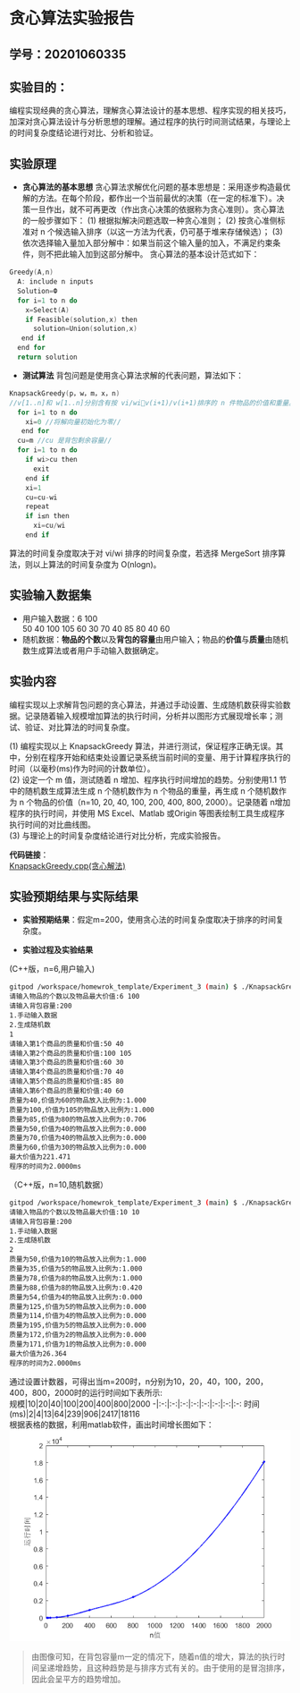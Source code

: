# 贪心算法实验报告

## 学号：20201060335

## 实验目的：

编程实现经典的贪心算法，理解贪心算法设计的基本思想、程序实现的相关技巧，加深对贪心算法设计与分析思想的理解。通过程序的执行时间测试结果，与理论上的时间复杂度结论进行对比、分析和验证。

## 实验原理

* **贪心算法的基本思想**
贪心算法求解优化问题的基本思想是：采用逐步构造最优解的方法。在每个阶段，都作出一个当前最优的决策（在一定的标准下）。决策一旦作出，就不可再更改（作出贪心决策的依据称为贪心准则）。贪心算法的一般步骤如下：
(1) 根据拟解决问题选取一种贪心准则；
(2) 按贪心准侧标准对 n 个候选输入排序（以这一方法为代表，仍可基于堆来存储候选）；
(3) 依次选择输入量加入部分解中：如果当前这个输入量的加入，不满足约束条件，则不把此输入加到这部分解中。
贪心算法的基本设计范式如下：
```C
Greedy(A,n) 
  A: include n inputs 
  Solution=Ф
  for i=1 to n do 
    x=Select(A) 
    if Feasible(solution,x) then 
      solution=Union(solution,x) 
   end if 
  end for 
  return solution
```  
* **测试算法**
背包问题是使用贪心算法求解的代表问题，算法如下：
```C
KnapsackGreedy(p，w，m，x，n) 
//v[1..n]和 w[1..n]分别含有按 vi/wiv(i+1)/v(i+1)排序的 n 件物品的价值和重量。M 是背包的容量大小，而 x[1..n]是解向量// 
  for i=1 to n do 
    xi=0 //将解向量初始化为零// 
   end for 
  cu=m //cu 是背包剩余容量// 
  for i=1 to n do 
    if wi>cu then 
      exit 
    end if 
    xi=1 
    cu=cu-wi 
    repeat 
    if i≤n then 
      xi=cu/wi 
    end if
``` 
算法的时间复杂度取决于对 vi/wi 排序的时间复杂度，若选择 MergeSort 排序算法，则以上算法的时间复杂度为 O(nlogn)。

## 实验输入数据集

+ 用户输入数据：6 100  
50 40 100 105 60 30 70 40 85 80 40 60
+ 随机数据：**物品的个数**以及**背包的容量**由用户输入；物品的**价值**与**质量**由随机数生成算法或者用户手动输入数据确定。  

## 实验内容

编程实现以上求解背包问题的贪心算法，并通过手动设置、生成随机数获得实验数据。记录随着输入规模增加算法的执行时间，分析并以图形方式展现增长率；测试、验证、对比算法的时间复杂度。  

(1) 编程实现以上 KnapsackGreedy 算法，并进行测试，保证程序正确无误。其中，分别在程序开始和结束处设置记录系统当前时间的变量、用于计算程序执行的时间（以毫秒(ms)作为时间的计数单位）。  
(2) 设定一个 m 值，测试随着 n 增加、程序执行时间增加的趋势。分别使用1.1 节中的随机数生成算法生成 n 个随机数作为 n 个物品的重量，再生成 n 个随机数作为 n 个物品的价值（n=10, 20, 40, 100, 200, 400, 800, 2000）。记录随着 n增加程序的执行时间，并使用 MS Excel、Matlab 或Origin 等图表绘制工具生成程序执行时间的对比曲线图。  
(3) 与理论上的时间复杂度结论进行对比分析，完成实验报告。  

**代码链接**：  
[KnapsackGreedy.cpp(贪心解法)](https://github.com/yxyki/homewrok_template/blob/main/Experiment_3/KnapsackGreedy.cpp)  

## 实验预期结果与实际结果
+ **实验预期结果**：假定m=200，使用贪心法的时间复杂度取决于排序的时间复杂度。

+ **实验过程及实验结果**  

(C++版，n=6,用户输入)
```bash
gitpod /workspace/homewrok_template/Experiment_3 (main) $ ./KnapsackGreedy.exe
请输入物品的个数以及物品最大价值:6 100
请输入背包容量:200
1.手动输入数据
2.生成随机数
1
请输入第1个商品的质量和价值:50 40
请输入第2个商品的质量和价值:100 105
请输入第3个商品的质量和价值:60 30
请输入第4个商品的质量和价值:70 40
请输入第5个商品的质量和价值:85 80
请输入第6个商品的质量和价值:40 60
质量为40,价值为60的物品放入比例为:1.000
质量为100,价值为105的物品放入比例为:1.000
质量为85,价值为80的物品放入比例为:0.706
质量为50,价值为40的物品放入比例为:0.000
质量为70,价值为40的物品放入比例为:0.000
质量为60,价值为30的物品放入比例为:0.000
最大价值为221.471
程序的时间为2.0000ms
```

（C++版，n=10,随机数据）
```bash
gitpod /workspace/homewrok_template/Experiment_3 (main) $ ./KnapsackGreedy.exe
请输入物品的个数以及物品最大价值:10 10
请输入背包容量:200
1.手动输入数据
2.生成随机数
2
质量为50,价值为10的物品放入比例为:1.000
质量为35,价值为5的物品放入比例为:1.000
质量为78,价值为8的物品放入比例为:1.000
质量为88,价值为8的物品放入比例为:0.420
质量为54,价值为4的物品放入比例为:0.000
质量为125,价值为5的物品放入比例为:0.000
质量为114,价值为4的物品放入比例为:0.000
质量为195,价值为5的物品放入比例为:0.000
质量为172,价值为2的物品放入比例为:0.000
质量为171,价值为1的物品放入比例为:0.000
最大价值为26.364
程序的时间为2.0000ms
```

通过设置计数器，可得出当m=200时，n分别为10，20，40，100，200，400，800，2000时的运行时间如下表所示:  
规模|10|20|40|100|200|400|800|2000
-|:-:|:-:|:-:|:-:|:-:|:-:|:-:|:-:
时间(ms)|2|4|13|64|239|906|2417|18116  
根据表格的数据，利用matlab软件，画出时间增长图如下：  
![](/Experiment_3/img/exp3.png)  
> 由图像可知，在背包容量m一定的情况下，随着n值的增大，算法的执行时间呈递增趋势，且这种趋势是与排序方式有关的。由于使用的是冒泡排序，因此会呈平方的趋势增加。
